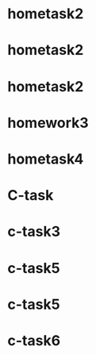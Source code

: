 # hometask2
# hometask2
# hometask2
# homework3
# hometask4
# C-task
# c-task3
# c-task5
# c-task5
# c-task6
